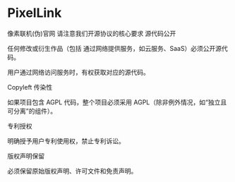 # PixelLink
像素联机(伪)官网
请注意我们开源协议的核心要求
源代码公开

任何修改或衍生作品（包括 通过网络提供服务，如云服务、SaaS）必须公开源代码。

用户通过网络访问服务时，有权获取对应的源代码。

Copyleft 传染性

如果项目包含 AGPL 代码，整个项目必须采用 AGPL（除非例外情况，如“独立且可分离”的组件）。

专利授权

明确授予用户专利使用权，禁止专利诉讼。

版权声明保留

必须保留原始版权声明、许可文件和免责声明。
